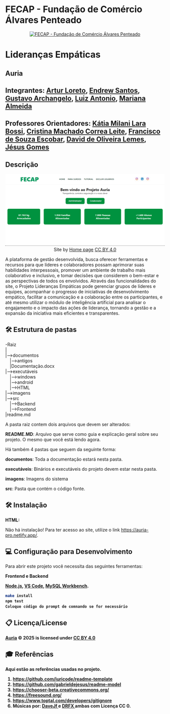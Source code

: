 

# FECAP - Fundação de Comércio Álvares Penteado

<p align="center">
<a href= "https://www.fecap.br/"><img src="https://encrypted-tbn0.gstatic.com/images?q=tbn:ANd9GcRhZPrRa89Kma0ZZogxm0pi-tCn_TLKeHGVxywp-LXAFGR3B1DPouAJYHgKZGV0XTEf4AE&usqp=CAU" alt="FECAP - Fundação de Comércio Álvares Penteado" border="0"></a>
</p>

# Lideranças Empáticas

## Auria

## Integrantes: <a href="https://github.com/Loreto1306">Artur Loreto</a>, <a href="https://github.com/EndrewFMA">Endrew Santos</a>, <a href="https://github.com/Archangeloo">Gustavo Archangelo</a>, <a href="https://github.com/Luiiz77">Luiz Antonio</a>, <a href="https://github.com/Mariana851">Mariana Almeida</a>

## Professores Orientadores: <a href="https://www.linkedin.com/school/fecap/posts/?feedView=all">Kátia Milani Lara Bossi</a>, <a href="https://www.linkedin.com/in/cristina-machado-corr%C3%AAa-leite-630309160/">Cristina Machado Correa Leite</a>, <a href="https://www.linkedin.com/in/francisco-escobar/">Francisco de Souza Escobar</a>, <a href="https://br.linkedin.com/in/dolemes">David de Oliveira Lemes</a>, <a href="https://www.linkedin.com/in/j%C3%A9sus-gomes-83b769108/">Jésus Gomes</a>
## Descrição

<p align="center">
<img src="Imagens/home_auria.png" alt="Projeto_Auria" border="0">
  Site by <a href="Imagens/home_auria.png">Home page</a> <a rel="license" href="https://creativecommons.org/licenses/by/4.0/">CC BY 4.0</a> 
</p>


A plataforma de gestão desenvolvida,  busca oferecer ferramentas e recursos para que líderes e colaboradores possam aprimorar suas habilidades interpessoais, promover um ambiente de trabalho mais colaborativo e inclusivo, e tomar decisões que considerem o bem-estar e as perspectivas de todos os envolvidos. 
Através das funcionalidades do site, o Projeto Lideranças Empáticas pode gerenciar grupos de líderes e equipes, acompanhar o progresso de iniciativas de desenvolvimento empático, facilitar a comunicação e a colaboração entre os participantes, e até mesmo utilizar o módulo de inteligência artificial para analisar o engajamento e o impacto das ações de liderança, tornando a gestão e a expansão da iniciativa mais eficientes e transparentes.

## 🛠 Estrutura de pastas

-Raiz<br>
|<br>
|-->documentos<br>
  &emsp;|-->antigos<br>
  &emsp;|Documentação.docx<br>
|-->executáveis<br>
  &emsp;|-->windows<br>
  &emsp;|-->android<br>
  &emsp;|-->HTML<br>
|-->imagens<br>
|-->src<br>
  &emsp;|-->Backend<br>
  &emsp;|-->Frontend<br>
|readme.md<br>

A pasta raiz contem dois arquivos que devem ser alterados:

<b>README.MD</b>: Arquivo que serve como guia e explicação geral sobre seu projeto. O mesmo que você está lendo agora.

Há também 4 pastas que seguem da seguinte forma:

<b>documentos</b>: Toda a documentação estará nesta pasta.

<b>executáveis</b>: Binários e executáveis do projeto devem estar nesta pasta.

<b>imagens</b>: Imagens do sistema

<b>src</b>: Pasta que contém o código fonte.

## 🛠 Instalação


<b>HTML:</b>

Não há instalação!
Para ter acesso ao site, utilize o link https://auria-pro.netlify.app/.

## 💻 Configuração para Desenvolvimento


Para abrir este projeto você necessita das seguintes ferramentas:

<b>Frontend e Backend<b/>

<a href="https://www.nodejs.tech/pt-br/download">Node.js</a>, <a href="https://code.visualstudio.com/download">VS Code</a>, <a href="https://dev.mysql.com/downloads/workbench/">MySQL Workbench</a>.


```sh
make install
npm test
Coloque código do prompt de comnando se for necessário
```

## 📋 Licença/License
<a href="https://creativecommons.org">Auria</a> © 2025<a href="https://creativecommons.org"></a> is licensed under <a href="https://creativecommons.org/licenses/by/4.0/">CC BY 4.0</a>

## 🎓 Referências

Aqui estão as referências usadas no projeto.

1. <https://github.com/iuricode/readme-template>
2. <https://github.com/gabrieldejesus/readme-model>
3. <https://chooser-beta.creativecommons.org/>
4. <https://freesound.org/>
5. <https://www.toptal.com/developers/gitignore>
6. Músicas por: <a href="https://freesound.org/people/DaveJf/sounds/616544/"> DaveJf </a> e <a href="https://freesound.org/people/DRFX/sounds/338986/"> DRFX </a> ambas com Licença CC 0.
